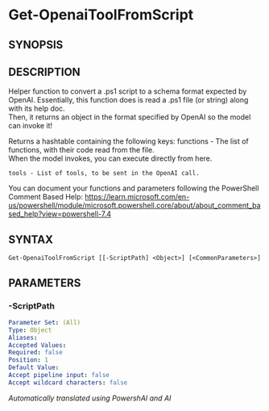 ﻿---
external help file: powershai-help.xml
schema: 2.0.0
powershai: true
---

# Get-OpenaiToolFromScript

## SYNOPSIS <!--!= @#Synop !-->


## DESCRIPTION <!--!= @#Desc !-->
Helper function to convert a .ps1 script to a schema format expected by OpenAI.
Essentially, this function does is read a .ps1 file (or string) along with its help doc.  
Then, it returns an object in the format specified by OpenAI so the model can invoke it!

Returns a hashtable containing the following keys:
	functions - The list of functions, with their code read from the file.  
				When the model invokes, you can execute directly from here.
				
	tools - List of tools, to be sent in the OpenAI call.
	
You can document your functions and parameters following the PowerShell Comment Based Help:
https://learn.microsoft.com/en-us/powershell/module/microsoft.powershell.core/about/about_comment_based_help?view=powershell-7.4

## SYNTAX <!--!= @#Syntax !-->

```
Get-OpenaiToolFromScript [[-ScriptPath] <Object>] [<CommonParameters>]
```

## PARAMETERS <!--!= @#Params !-->

### -ScriptPath

```yml
Parameter Set: (All)
Type: Object
Aliases: 
Accepted Values: 
Required: false
Position: 1
Default Value: 
Accept pipeline input: false
Accept wildcard characters: false
```


<!--PowershaiAiDocBlockStart-->
_Automatically translated using PowershAI and AI_
<!--PowershaiAiDocBlockEnd-->
